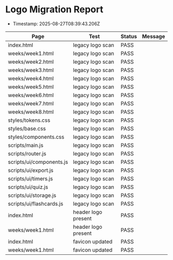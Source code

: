 # Logo Migration Report

- Timestamp: 2025-08-27T08:39:43.206Z

| Page | Test | Status | Message |
|------|------|--------|---------|
| index.html | legacy logo scan | PASS |  |
| weeks/week1.html | legacy logo scan | PASS |  |
| weeks/week2.html | legacy logo scan | PASS |  |
| weeks/week3.html | legacy logo scan | PASS |  |
| weeks/week4.html | legacy logo scan | PASS |  |
| weeks/week5.html | legacy logo scan | PASS |  |
| weeks/week6.html | legacy logo scan | PASS |  |
| weeks/week7.html | legacy logo scan | PASS |  |
| weeks/week8.html | legacy logo scan | PASS |  |
| styles/tokens.css | legacy logo scan | PASS |  |
| styles/base.css | legacy logo scan | PASS |  |
| styles/components.css | legacy logo scan | PASS |  |
| scripts/main.js | legacy logo scan | PASS |  |
| scripts/router.js | legacy logo scan | PASS |  |
| scripts/ui/components.js | legacy logo scan | PASS |  |
| scripts/ui/export.js | legacy logo scan | PASS |  |
| scripts/ui/timers.js | legacy logo scan | PASS |  |
| scripts/ui/quiz.js | legacy logo scan | PASS |  |
| scripts/ui/storage.js | legacy logo scan | PASS |  |
| scripts/ui/flashcards.js | legacy logo scan | PASS |  |
| index.html | header logo present | PASS |  |
| weeks/week1.html | header logo present | PASS |  |
| index.html | favicon updated | PASS |  |
| weeks/week1.html | favicon updated | PASS |  |